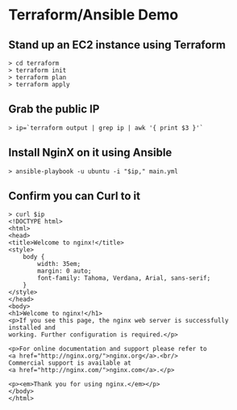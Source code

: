 
# Terraform/Ansible Demo

## Stand up an EC2 instance using Terraform
```
> cd terraform
> terraform init
> terraform plan
> terraform apply
```

## Grab the public IP
```
> ip=`terraform output | grep ip | awk '{ print $3 }'`
```

## Install NginX on it using Ansible
```
> ansible-playbook -u ubuntu -i "$ip," main.yml
```

## Confirm you can Curl to it
```
> curl $ip
<!DOCTYPE html>
<html>
<head>
<title>Welcome to nginx!</title>
<style>
    body {
        width: 35em;
        margin: 0 auto;
        font-family: Tahoma, Verdana, Arial, sans-serif;
    }
</style>
</head>
<body>
<h1>Welcome to nginx!</h1>
<p>If you see this page, the nginx web server is successfully installed and
working. Further configuration is required.</p>

<p>For online documentation and support please refer to
<a href="http://nginx.org/">nginx.org</a>.<br/>
Commercial support is available at
<a href="http://nginx.com/">nginx.com</a>.</p>

<p><em>Thank you for using nginx.</em></p>
</body>
</html>
```
